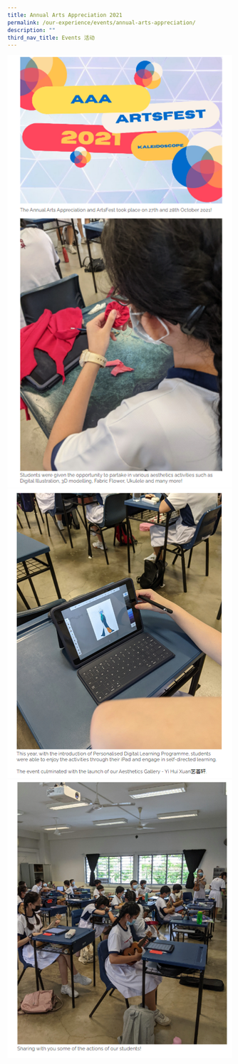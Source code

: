 ```yaml
---
title: Annual Arts Appreciation 2021
permalink: /our-experience/events/annual-arts-appreciation/
description: ""
third_nav_title: Events 活动
---
```

<img src="/images/aaa1.png" style="width:600px">
<br>
<img src="/images/aaa2.png" style="width:600px">
<br>
<img src="/images/aaa3.png" style="width:600px">
<br>